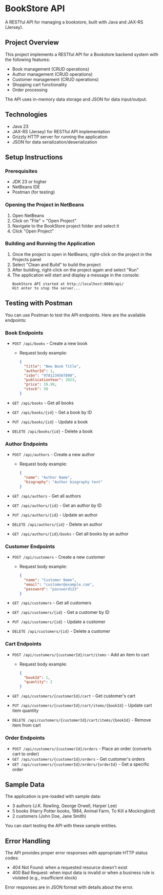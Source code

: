 # BookStore API

A RESTful API for managing a bookstore, built with Java and JAX-RS (Jersey).

## Project Overview

This project implements a RESTful API for a Bookstore backend system with the following features:
- Book management (CRUD operations)
- Author management (CRUD operations)
- Customer management (CRUD operations)
- Shopping cart functionality
- Order processing

The API uses in-memory data storage and JSON for data input/output.

## Technologies

- Java 23
- JAX-RS (Jersey) for RESTful API implementation
- Grizzly HTTP server for running the application
- JSON for data serialization/deserialization

## Setup Instructions

### Prerequisites

- JDK 23 or higher
- NetBeans IDE
- Postman (for testing)

### Opening the Project in NetBeans

1. Open NetBeans
2. Click on "File" > "Open Project"
3. Navigate to the BookStore project folder and select it
4. Click "Open Project"

### Building and Running the Application

1. Once the project is open in NetBeans, right-click on the project in the Projects panel
2. Select "Clean and Build" to build the project
3. After building, right-click on the project again and select "Run"
4. The application will start and display a message in the console:
   ```
   BookStore API started at http://localhost:8080/api/
   Hit enter to stop the server...
   ```

## Testing with Postman

You can use Postman to test the API endpoints. Here are the available endpoints:

### Book Endpoints

- `POST /api/books` - Create a new book
  - Request body example:
    ```json
    {
      "title": "New Book Title",
      "authorId": 1,
      "isbn": "9781234567890",
      "publicationYear": 2023,
      "price": 19.99,
      "stock": 50
    }
    ```

- `GET /api/books` - Get all books
- `GET /api/books/{id}` - Get a book by ID
- `PUT /api/books/{id}` - Update a book
- `DELETE /api/books/{id}` - Delete a book

### Author Endpoints

- `POST /api/authors` - Create a new author
  - Request body example:
    ```json
    {
      "name": "Author Name",
      "biography": "Author biography text"
    }
    ```

- `GET /api/authors` - Get all authors
- `GET /api/authors/{id}` - Get an author by ID
- `PUT /api/authors/{id}` - Update an author
- `DELETE /api/authors/{id}` - Delete an author
- `GET /api/authors/{id}/books` - Get all books by an author

### Customer Endpoints

- `POST /api/customers` - Create a new customer
  - Request body example:
    ```json
    {
      "name": "Customer Name",
      "email": "customer@example.com",
      "password": "password123"
    }
    ```

- `GET /api/customers` - Get all customers
- `GET /api/customers/{id}` - Get a customer by ID
- `PUT /api/customers/{id}` - Update a customer
- `DELETE /api/customers/{id}` - Delete a customer

### Cart Endpoints

- `POST /api/customers/{customerId}/cart/items` - Add an item to cart
  - Request body example:
    ```json
    {
      "bookId": 1,
      "quantity": 2
    }
    ```

- `GET /api/customers/{customerId}/cart` - Get customer's cart
- `PUT /api/customers/{customerId}/cart/items/{bookId}` - Update cart item quantity
- `DELETE /api/customers/{customerId}/cart/items/{bookId}` - Remove item from cart

### Order Endpoints

- `POST /api/customers/{customerId}/orders` - Place an order (converts cart to order)
- `GET /api/customers/{customerId}/orders` - Get customer's orders
- `GET /api/customers/{customerId}/orders/{orderId}` - Get a specific order

## Sample Data

The application is pre-loaded with sample data:
- 3 authors (J.K. Rowling, George Orwell, Harper Lee)
- 5 books (Harry Potter books, 1984, Animal Farm, To Kill a Mockingbird)
- 2 customers (John Doe, Jane Smith)

You can start testing the API with these sample entities.

## Error Handling

The API provides proper error responses with appropriate HTTP status codes:
- 404 Not Found: when a requested resource doesn't exist
- 400 Bad Request: when input data is invalid or when a business rule is violated (e.g., insufficient stock)

Error responses are in JSON format with details about the error. 
